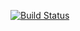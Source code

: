 [![Build Status](https://travis-ci.org/leifbladt/busfest.svg?branch=master)](https://travis-ci.org/leifbladt/busfest)
